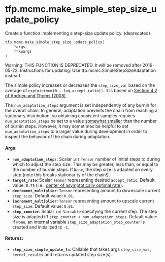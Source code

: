<div itemscope itemtype="http://developers.google.com/ReferenceObject">
<meta itemprop="name" content="tfp.mcmc.make_simple_step_size_update_policy" />
<meta itemprop="path" content="Stable" />
</div>

# tfp.mcmc.make_simple_step_size_update_policy

Create a function implementing a step-size update policy. (deprecated)

``` python
tfp.mcmc.make_simple_step_size_update_policy(
    *args,
    **kwargs
)
```

<!-- Placeholder for "Used in" -->

Warning: THIS FUNCTION IS DEPRECATED. It will be removed after 2019-05-22.
Instructions for updating:
Use tfp.mcmc.SimpleStepSizeAdaptation instead.

The simple policy increases or decreases the `step_size_var` based on the
average of `exp(minimum(0., log_accept_ratio))`. It is based on
[Section 4.2 of Andrieu and Thoms (2008)](
https://people.eecs.berkeley.edu/~jordan/sail/readings/andrieu-thoms.pdf).

The `num_adaptation_steps` argument is set independently of any burnin
for the overall chain. In general, adaptation prevents the chain from
reaching a stationary distribution, so obtaining consistent samples requires
`num_adaptation_steps` be set to a value [somewhat smaller](
http://andrewgelman.com/2017/12/15/burn-vs-warm-iterative-simulation-algorithms/#comment-627745)
than the number of burnin steps. However, it may sometimes be helpful to set
`num_adaptation_steps` to a larger value during development in order to
inspect the behavior of the chain during adaptation.

#### Args:

* <b>`num_adaptation_steps`</b>: Scalar `int` `Tensor` number of initial steps to
  during which to adjust the step size. This may be greater, less than, or
  equal to the number of burnin steps. If `None`, the step size is adapted
  on every step (note this breaks stationarity of the chain!).
* <b>`target_rate`</b>: Scalar `Tensor` representing desired `accept_ratio`.
  Default value: `0.75` (i.e., [center of asymptotically optimal
  rate](https://arxiv.org/abs/1411.6669)).
* <b>`decrement_multiplier`</b>: `Tensor` representing amount to downscale current
  `step_size`.
  Default value: `0.01`.
* <b>`increment_multiplier`</b>: `Tensor` representing amount to upscale current
  `step_size`.
  Default value: `0.01`.
* <b>`step_counter`</b>: Scalar `int` `Variable` specifying the current step. The step
  size is adapted iff `step_counter < num_adaptation_steps`.
  Default value: if `None`, an internal variable
    `step_size_adaptation_step_counter` is created and initialized to `-1`.


#### Returns:

* <b>`step_size_simple_update_fn`</b>: Callable that takes args
  `step_size_var, kernel_results` and returns updated step size(s).